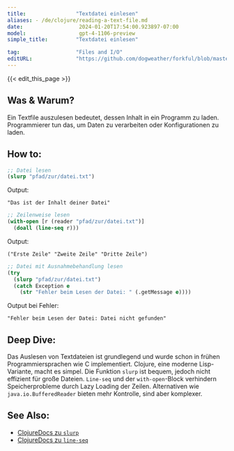 ```yaml
---
title:                "Textdatei einlesen"
aliases: - /de/clojure/reading-a-text-file.md
date:                  2024-01-20T17:54:00.923897-07:00
model:                 gpt-4-1106-preview
simple_title:         "Textdatei einlesen"

tag:                  "Files and I/O"
editURL:              "https://github.com/dogweather/forkful/blob/master/content/de/clojure/reading-a-text-file.md"
---
```


{{< edit_this_page >}}

## Was & Warum?
Ein Textfile auszulesen bedeutet, dessen Inhalt in ein Programm zu laden. Programmierer tun das, um Daten zu verarbeiten oder Konfigurationen zu laden.

## How to:
```Clojure
;; Datei lesen
(slurp "pfad/zur/datei.txt")
```
Output:
```
"Das ist der Inhalt deiner Datei"
```

```Clojure
;; Zeilenweise lesen
(with-open [r (reader "pfad/zur/datei.txt")]
  (doall (line-seq r)))
```
Output:
```
("Erste Zeile" "Zweite Zeile" "Dritte Zeile")
```

```Clojure
;; Datei mit Ausnahmebehandlung lesen
(try
  (slurp "pfad/zur/datei.txt")
  (catch Exception e
    (str "Fehler beim Lesen der Datei: " (.getMessage e))))
```
Output bei Fehler:
```
"Fehler beim Lesen der Datei: Datei nicht gefunden"
```

## Deep Dive:
Das Auslesen von Textdateien ist grundlegend und wurde schon in frühen Programmiersprachen wie C implementiert. Clojure, eine moderne Lisp-Variante, macht es simpel. Die Funktion `slurp` ist bequem, jedoch nicht effizient für große Dateien. `Line-seq` und der `with-open`-Block verhindern Speicherprobleme durch Lazy Loading der Zeilen. Alternativen wie `java.io.BufferedReader` bieten mehr Kontrolle, sind aber komplexer.

## See Also:
- [ClojureDocs zu `slurp`](https://clojuredocs.org/clojure.core/slurp)
- [ClojureDocs zu `line-seq`](https://clojuredocs.org/clojure.core/line-seq)

